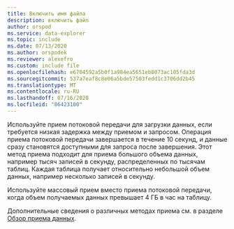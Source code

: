 ```yaml
---
title: Включить имя файла
description: включить файл
author: orspod
ms.service: data-explorer
ms.topic: include
ms.date: 07/13/2020
ms.author: orspodek
ms.reviewer: alexefro
ms.custom: include file
ms.openlocfilehash: e6704592a5b0f1a984ea5651eb8073ac105fda3d
ms.sourcegitcommit: 537a7eaf8c8e06a5bde57503fedd1c3706dd2b45
ms.translationtype: MT
ms.contentlocale: ru-RU
ms.lasthandoff: 07/16/2020
ms.locfileid: "86423100"
---
```

Используйте прием потоковой передачи для загрузки данных, если требуется низкая задержка между приемом и запросом. Операция приема потоковой передачи завершается в течение 10 секунд, и данные сразу становятся доступными для запроса после завершения. Этот метод приема подходит для приема большого объема данных, например тысяч записей в секунду, распределенных по тысячам таблиц. Каждая таблица получает относительно небольшой объем данных, например несколько записей в секунду.

Используйте массовый прием вместо приема потоковой передачи, когда объем получаемых данных превышает 4 ГБ в час на таблицу.

Дополнительные сведения о различных методах приема см. в разделе [Обзор приема данных](../ingest-data-overview.md).
